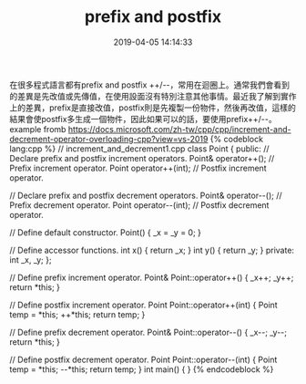 ﻿---
title: prefix and postfix
date: 2019-04-05 14:14:33
tags:
- 隨筆
---
在很多程式語言都有prefix and postfix ++/--，常用在迴圈上。通常我們會看到的差異是先改值或先傳值，在使用設面沒有特別注意其他事情。最近我了解到實作上的差異，prefix是直接改值，postfix則是先複製一份物件，然後再改值，這樣的結果會使postfix多生成一個物件，因此如果可以的話，要使用prefix++/--。
example fromb https://docs.microsoft.com/zh-tw/cpp/cpp/increment-and-decrement-operator-overloading-cpp?view=vs-2019
{% codeblock lang:cpp %}
// increment_and_decrement1.cpp
class Point
{
public:
   // Declare prefix and postfix increment operators.
   Point& operator++();       // Prefix increment operator.
   Point operator++(int);     // Postfix increment operator.

   // Declare prefix and postfix decrement operators.
   Point& operator--();       // Prefix decrement operator.
   Point operator--(int);     // Postfix decrement operator.

   // Define default constructor.
   Point() { _x = _y = 0; }

   // Define accessor functions.
   int x() { return _x; }
   int y() { return _y; }
private:
   int _x, _y;
};

// Define prefix increment operator.
Point& Point::operator++()
{
   _x++;
   _y++;
   return *this;
}

// Define postfix increment operator.
Point Point::operator++(int)
{
   Point temp = *this;
   ++*this;
   return temp;
}

// Define prefix decrement operator.
Point& Point::operator--()
{
   _x--;
   _y--;
   return *this;
}

// Define postfix decrement operator.
Point Point::operator--(int)
{
   Point temp = *this;
   --*this;
   return temp;
}
int main()
{
}
{% endcodeblock %}
